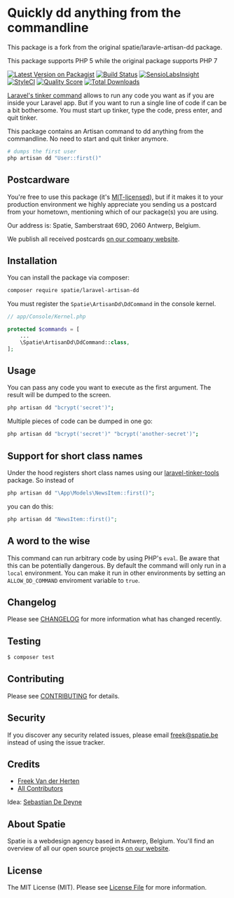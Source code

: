 # Quickly dd anything from the commandline


This package is a fork from the original spatie/laravle-artisan-dd package.

This package supports PHP 5 while the original package supports PHP 7

[![Latest Version on Packagist](https://img.shields.io/packagist/v/spatie/laravel-artisan-dd.svg?style=flat-square)](https://packagist.org/packages/spatie/laravel-artisan-dd)
[![Build Status](https://img.shields.io/travis/spatie/laravel-artisan-dd/master.svg?style=flat-square)](https://travis-ci.org/spatie/laravel-artisan-dd)
[![SensioLabsInsight](https://img.shields.io/sensiolabs/i/8358d984-f9e9-4de2-a69e-b6bd5369694b.svg?style=flat-square)](https://insight.sensiolabs.com/projects/8358d984-f9e9-4de2-a69e-b6bd5369694b)
[![StyleCI](https://styleci.io/repos/91107001/shield?branch=master)](https://styleci.io/repos/91107001)
[![Quality Score](https://img.shields.io/scrutinizer/g/spatie/laravel-artisan-dd.svg?style=flat-square)](https://scrutinizer-ci.com/g/spatie/laravel-artisan-dd)
[![Total Downloads](https://img.shields.io/packagist/dt/spatie/laravel-artisan-dd.svg?style=flat-square)](https://packagist.org/packages/spatie/laravel-artisan-dd)

[Laravel's tinker command](https://github.com/laravel/tinker) allows to run any code you want as if you are inside your Laravel app. But if you want to run a single line of code if can be a bit bothersome. You must start up tinker, type the code, press enter, and quit tinker.

This package contains an Artisan command to dd anything from the commandline. No need to start and quit tinker anymore.

```bash
# dumps the first user
php artisan dd "User::first()"
```

## Postcardware

You're free to use this package (it's [MIT-licensed](LICENSE.md)), but if it makes it to your production environment we highly appreciate you sending us a postcard from your hometown, mentioning which of our package(s) you are using.

Our address is: Spatie, Samberstraat 69D, 2060 Antwerp, Belgium.

We publish all received postcards [on our company website](https://spatie.be/en/opensource/postcards).

## Installation

You can install the package via composer:

```bash
composer require spatie/laravel-artisan-dd
```

You must register the `Spatie\ArtisanDd\DdCommand` in the console kernel.

```php
// app/Console/Kernel.php

protected $commands = [
    ...
    \Spatie\ArtisanDd\DdCommand::class,
];
```


## Usage

You can pass any code you want to execute as the first argument. The result will be dumped to the screen.

``` bash
php artisan dd "bcrypt('secret')"; 
```

Multiple pieces of code can be dumped in one go:

``` bash
php artisan dd "bcrypt('secret')" "bcrypt('another-secret')"; 
```

## Support for short class names

Under the hood registers short class names using our [laravel-tinker-tools](https://github.com/spatie/laravel-tinker-tools) package. So instead of 

```php
php artisan dd "\App\Models\NewsItem::first()"; 
```

you can do this:

```php
php artisan dd "NewsItem::first()"; 
```

## A word to the wise

This command can run arbitrary code by using PHP's `eval`. Be aware that this can be potentially dangerous. By default the command will only run in a `local` environment. You can make it run in other environments by setting an `ALLOW_DD_COMMAND` enviroment variable to `true`. 

## Changelog

Please see [CHANGELOG](CHANGELOG.md) for more information what has changed recently.

## Testing

``` bash
$ composer test
```

## Contributing

Please see [CONTRIBUTING](CONTRIBUTING.md) for details.

## Security

If you discover any security related issues, please email freek@spatie.be instead of using the issue tracker.

## Credits

- [Freek Van der Herten](https://github.com/freekmurze)
- [All Contributors](../../contributors)

Idea: [Sebastian De Deyne](https://github.com/sebastiandedeyne)

## About Spatie

Spatie is a webdesign agency based in Antwerp, Belgium. You'll find an overview of all our open source projects [on our website](https://spatie.be/opensource).

## License

The MIT License (MIT). Please see [License File](LICENSE.md) for more information.
